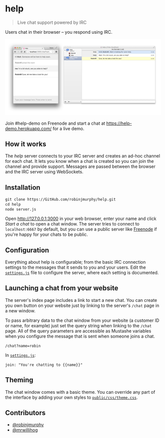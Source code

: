# help

> Live chat support powered by IRC

Users chat in their browser – you respond using IRC.

![Screenshot](screenshot.png)

Join #help-demo on Freenode and start a chat at https://help-demo.herokuapp.com/ for a live demo.

## How it works

The _help_ server connects to your IRC server and creates an ad-hoc channel for each chat. It lets you know when a chat is created so you can join the channel and provide support. Messages are passed between the browser and the IRC server using WebSockets.

## Installation

```
git clone https://GitHub.com/robinjmurphy/help.git
cd help
node server.js
```

Open http://127.0.0.1:3000 in your web browser, enter your name and click _Start a chat_ to open a chat window. The server tries to connect to `localhost:6667` by default, but you can use a public server like [Freenode](https://freenode.net/) if you're happy for your chats to be public.

## Configuration

Everything about help is configurable; from the basic IRC connection settings to the messages that it sends to you and your users. Edit the [`settings.js`](settings.js) file to configure the server, where each setting is documented.

## Launching a chat from your website

The server's index page includes a link to start a new chat. You can create you own button on your website just by linking to the server's `/chat` page in a new window.

To pass arbitrary data to the chat window from your website (a customer ID or name, for example) just set the query string when linking to the `/chat` page. All of the query parameters are accessible as Mustashe variables when you configure the message that is sent when someone joins a chat.

```
/chat?name=robin
```

In [`settings.js`](settings.js):

```
join: "You're chatting to {{name}}"
```

## Theming

The chat window comes with a basic theme. You can override any part of the interface by adding your own styles to [`public/css/theme.css`](public/css/theme.css).

## Contributors

* [@robinjmurphy](https://github.com/robinjmurphy)
* [@mrwillihog](https://github.com/mrwillihog)
